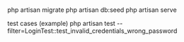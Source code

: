 #
#
#
#
#


php artisan migrate
php artisan db:seed
php artisan serve


test cases (example)
php artisan test --filter=LoginTest::test_invalid_credentials_wrong_password